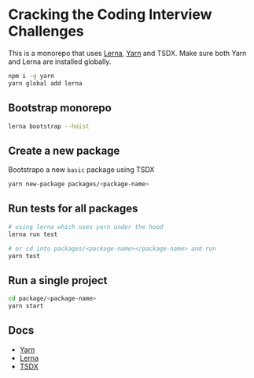 # Cracking the Coding Interview Challenges

This is a monorepo that uses [Lerna](https://lerna.js.org/), [Yarn](https://yarnpkg.com) and TSDX.
Make sure both Yarn and Lerna are installed globally.

```sh
npm i -g yarn
yarn global add lerna
```

## Bootstrap monorepo

```sh
lerna bootstrap --hoist
```

## Create a new package

Bootstrapo a new `basic` package using TSDX

```sh
yarn new-package packages/<package-name>
```

## Run tests for all packages

```sh
# using lerna which uses yarn under the hood
lerna run test

# or cd into packages/<package-name></package-name> and run
yarn test
```

## Run a single project

```sh
cd package/<package-name>
yarn start
```

## Docs

- [Yarn](https://classic.yarnpkg.com/en/docs)
- [Lerna](https://github.com/lerna/lerna)
- [TSDX](https://github.com/formik/tsdx)
